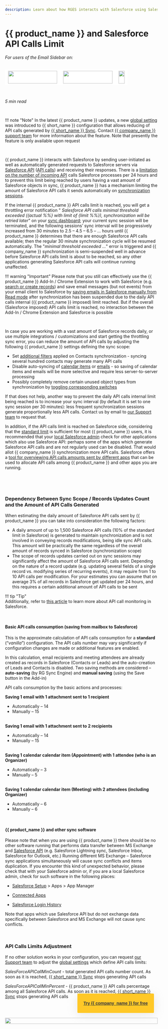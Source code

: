 ```yaml
---
description: Learn about how RGES interacts with Salesforce using Salesforce API Calls
---
```

# {{ product_name }} and Salesforce API Calls Limit  
  

<i>For users of the Email Sidebar on:</i><br><br>
<div class="container" style="display: inline-block; height: 42px; width: 162px; padding: 5px 10px; background-color: #fff;"><img src="https://revenuegrid.com/revenue-inbox/wp-content/uploads/Exchange1.svg" style="height: 100%; object-fit: contain; vertical-align: middle;"></div><div class="container" style="display: inline-block; height: 42px; width: 163px; padding: 5px 10px; background-color: #fff;"><img src="https://revenuegrid.com/revenue-inbox/wp-content/uploads/Office365.svg" style="height: 100%; object-fit: contain; vertical-align: middle;"></div><div class="container" style="display: inline-block; height: 42px; width: auto; padding: 5px 10px; background-color: #fff;"><img src="https://smartcloudconnect.io/wp-content/uploads/2021/08/logo-Gmail.jpg" style="height: 100%; object-fit: contain; vertical-align: middle;"></div> 

&nbsp;

*5 min read*  

<!-- ShareThis BEGIN --> 
<div class="addthis_inline_share_toolbox"></div>
<!-- End ShareThis --> 

&nbsp;

!!! note "Note"
    In the latest {{ product_name }} updates, a new [global setting](../Special-Admin-Panel-Settings/#extra_configuration_settings) was introduced to {{ short_name }} configuration that allows reducing of API calls generated by [{{ short_name }} Sync](../Synchronization-Engine-An-Overview/). Contact [{{ company_name }} support team](mailto:support@revenuegrid.com) for more information about the feature. Note that presently the feature is only available upon request

&nbsp;

{{ product_name }} interacts with Salesforce by sending user-initiated as well as automatically generated requests to Salesforce servers via [Salesforce API](http://trailhead.salesforce.com/modules/api_basics/units/api_basics_overview) ([API calls](http://developer.salesforce.com/docs/atlas.en-us.api.meta/api/calls.htm)) and receiving their responses. There is a [limitation on the number of incoming API](http://developer.salesforce.com/docs/atlas.en-us.salesforce_app_limits_cheatsheet.meta/salesforce_app_limits_cheatsheet/salesforce_app_limits_platform_api.htm) calls Salesforce processes per 24 hours and to prevent this limit being reached by users having a vast amount of Salesforce objects in sync, {{ product_name }} has a mechanism limiting the amount of Salesforce API calls it sends automatically on [synchronization sessions](../Synchronization-Engine-An-Overview/).

 If the internal {{ product_name }} API calls limit is reached, you will get a throttling error notification " _Salesforce API calls minimal threshold exceeded ({actual %%} with limit of {limit %%}), synchronization will be retried later_" on your [sync dashboard](../How-to-Open-Sync-Dashboard-(Adaptive-view)/); your current sync session will be terminated, and the following sessions’ sync interval will be progressively increased from 30 minutes to 2.5 – 4.5 – 6.5 – ... hours until {{ product_name }} determines that there are enough Salesforce API calls available; then the regular 30 minute synchronization cycle will be resumed automatically. The "_minimal threshold exceeded ..._" error is triggered and {{ company_name }} synchronization is semi-suspended well in advance before Salesforce API calls limit is about to be reached, so any other applications generating Salesforce API calls will continue running unaffected.

!!! warning "Important"
    Please note that you still can effectively use the {{ product_name }} Add-In / Chrome Extension to work with Salesforce (e.g. [search or create records](../Searching-for-Existing-Salesforce-Records-and-Creating-New-Records-(Adaptive-view)/)) and save email messages (but not events) from your email client to Salesforce by [saving emails in Salesforce manually from Read mode](../Saving-Emails-in-Salesforce-2.-Ways-to-Save-an-Email-(Adaptive-view)/#1_saving_an_email_when_revenue_grid_synchronization_is_active) after synchronization has been suspended due to the daily API calls internal ({{ product_name }} imposed) limit reached.  But if the overall (Salesforce imposed) API calls limit is reached, no interaction between the Add-In / Chrome Extension and Salesforce is possible

&nbsp;

In case you are working with a vast amount of Salesforce records daily, or use multiple integrations / customizations and start getting the throttling sync error, you can reduce the amount of API calls by adjusting the following {{ product_name }} settings defining the sync scope:

- Set [additional filters](../Choosing-What-to-Synchronize/#choosing_which_contacts_to_synchronize) applied on Contacts synchronization - syncing several hundred contacts may generate many API calls
- Disable auto-syncing of [calendar items](../Configuring-Activities-Synchronization-Settings/#automatic_syncing_of_calendar_items_events_autosharing) or [emails](../Configuring-Activities-Synchronization-Settings/#automatic_saving_of_emails_emails_autosharing) - so saving of calendar items and emails will be more selective and require less server-to-server processing
- Possibly completely remove certain unused object types from synchronization by [toggling corresponding switches](../Choosing-What-to-Synchronize/#choosing_what_to_synchronize_in_salesforce_via_smartcloud_connect) 

If that does not help, another way to prevent the daily API calls internal limit being reached is to increase your sync interval (by default it is set to one sync session per 30 minutes): less frequent synchronization sessions generate proportionally less API calls. Contact us by email to [our Support team](mailto:support@revenuegrid.com) to request that.



In addition, if the API calls limit is reached on Salesforce side, considering that the [standard limit](https://support.geckoboard.com/hc/en-us/articles/216804218-I-ve-hit-my-Salesforce-API-request-limit#limits) is sufficient for most {{ product_name }} users, it is recommended that your [local Salesforce admin](../How-to-Log-In-to-the-Admin-Panel/) check for other applications which also use Salesforce API: perhaps some of the apps which generate Salesforce API calls and are not regularly used can be disabled. That would allot {{ company_name }} synchronization more API calls. Salesforce offers a [tool for overviewing API calls amounts sent by different apps](https://help.salesforce.com/articleView?id=000003706&type=1&language=en_US) that can be used to allocate API calls among {{ product_name }} and other apps you are running.

&nbsp;

&nbsp;

### Dependency Between Sync Scope / Records Updates Count and the Amount of API Calls Generated

When estimating the daily amount of Salesforce API calls sent by {{ product_name }} you can take into consideration the following factors:

*   A daily amount of up to 1,500 Salesforce API calls (10% of the standard limit in Salesforce) is generated to maintain synchronization and is not involved in conveying records modifications, being idle sync API calls. This amount will be practically the same regardless of the overall amount of records synced in Salesforce (synchronization scope)
*   The scope of records updates carried out on sync sessions may significantly affect the amount of Salesforce API calls sent. Depending on the nature of a record update (e.g. updating several fields of a single record vs. modifying series of recurring events), it may require from 1 to 10 API calls per modification. For your estimates you can assume that on average 3% of all records in Salesforce get updated per 24 hours, and this requires a certain additional amount of API calls to be sent

!!! tip "Tip"  
    Additionally, refer to [this article](https://support.geckoboard.com/hc/en-us/articles/216804218-I-ve-hit-my-Salesforce-API-request-limit#view) to learn more about API call monitoring in Salesforce.

<br>

#### Basic API calls consumption (saving from mailbox to Salesforce)

This is the approximate calculation of API calls consumption for a **standard** (“*vanilla*”) configuration. The API calls number may vary significantly if  configuration changes are made or additional features are enabled.  

In this calculation, email recipients and meeting attendees are already created as records in Salesforce (Contacts or Leads) and the auto-creation of Leads and Contacts is disabled. Two saving methods are considered – **auto-saving** (by RG Sync Engine) and **manual saving** (using the Save button in the Add-in) 
<br>

API calls consumption by the basic actions and processes: 

**Saving 1 email with 1 attachment sent to 1 recipient**  

* Automatically – 14 
* Manually – 15 
<br><br>


**Saving 1 email with 1 attachment sent to 2 recipients** 

* Automatically   – 14 
* Manually – 15 
<br><br>


**Saving 1 calendar calendar item (Appointment) with 1 attendee (who is an Organizer)**  

* Automatically – 3 
* Manually – 5 
<br><br>


**Saving 1 calendar calendar item (Meeting) with 2 attendees (including Organizer)**

* Automatically – 6 
* Manually – 6 

&nbsp;


#### {{ product_name }} and other sync software

Please note that when you are using {{ product_name }} there should be no other software running that performs data transfer between MS Exchange and [Salesforce API](http://trailhead.salesforce.com/modules/api_basics/units/api_basics_overview) (e.g. Salesforce Lightning sync, Salesforce Inbox, Salesforce for Outlook, etc.) Running different MS Exchange – Salesforce sync applications simultaneously will cause sync conflicts and items duplication. If you encounter this kind of unexpected behavior, please check that with your Salesforce admin or, if you are a local Salesforce admin, check for such software in the following places:  

- [Salesforce Setup](http://help.salesforce.com/articleView?id=basics_nav_setup.htm) > Apps > App Manager  

- [Connected Apps](http://help.salesforce.com/articleView?id=connected_app_overview.htm&type=5)  

- [Salesforce Login History](http://help.salesforce.com/articleView?id=users_login_history.htm&type=5)  
    
    
Note that apps which use Salesforce API but do not exchange data specifically between Salesforce and MS Exchange will not cause sync conflicts.
&nbsp;


&nbsp;

### API Calls Limits Adjustment

If no other solution works in your configuration, you can request [our Support team](mailto:support@revenuegrid.com) to adjust the [global settings](../Special-Admin-Panel-Settings/#extra_configuration_settings) which define API calls limits:  

*SalesForceAPICallMinCount* - total generated API calls number count. As soon as it is reached, [{{ short_name }} Sync](../Synchronization-Engine-An-Overview/) stops generating API calls

*SalesForceAPICallMinPercent* - {{ product_name }} API calls percentage among all Salesforce API calls. As soon as it is reached, [{{ short_name }} Sync](../Synchronization-Engine-An-Overview/) stops generating API calls

&#160;
 &#160;


<style>
  .banners {
    text-align: center;
    display: flex;
    flex-direction: column;
    align-items: center;
  }

  .banners a.button {
      background-color: #FFC827;
      color: #2F3341;
      box-shadow: 0 5px 35px rgba(146, 146, 146, 0.2);
      padding: 20px;
      font-family: Graphic, arial;
      font-weight: 600;
      line-height: 24px;
      margin-top: -100px;
      border-radius: 3px;
      cursor: pointer;
      transition: .1s;
  }

  .banners a.button:hover {
    transform: scale(1.05);
  }

  .banners a.button a:hover,
  .banners a.button a:visited {
      color: #2F3341;
  }

  .banner-3 a.button {
    margin-left: 45%;
  }
</style>

<br>
<div class="banners banner-3">
  <img src="../../assets/images/banners/banner-3.svg" style="width: 100%; height: 100%;">
  <a class="button" href="https://revenuegrid.com/sign-up/?utm_source=kb_rg&utm_medium=referral&utm_campaign=eac&utm_content=banner" target="_blank">Try {{ company_name }} for free</a>
</div>
